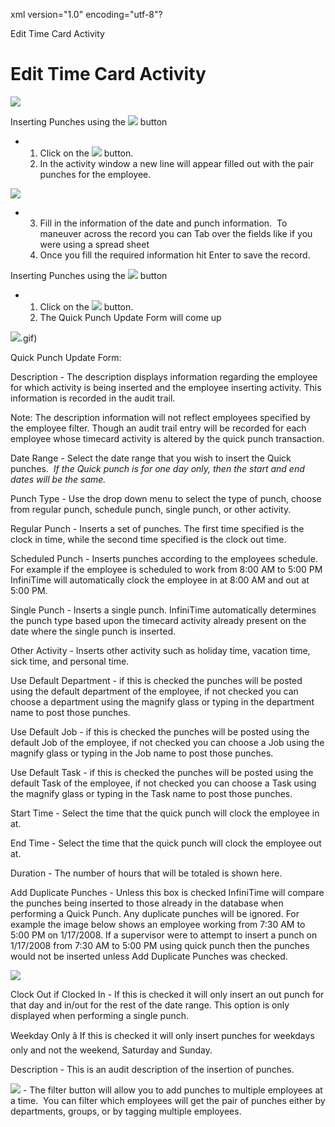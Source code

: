 xml version="1.0" encoding="utf-8"?





Edit Time Card Activity




# Edit Time Card Activity

![](/img/image-404.png)

Inserting Punches using the ![](/img/image-404.png) button

* 1. Click on the ![](/img/image-404.png) button.
  2. In the activity window a new line will appear filled out with the pair punches for the employee.

![](/img/image-404.png)

* 3. Fill in the information of the date and punch information.  To maneuver across the record you can Tab over the fields like if you were using a spread sheet
  4. Once you fill the required information hit Enter to save the record.

Inserting Punches using the ![](/img/image-404.png) button

* 1. Click on the ![](/img/image-404.png) button.
  2. The Quick Punch Update Form will come up

![](/img/image-404.png).gif)

Quick Punch Update Form:

Description - The description displays information regarding the employee for which activity is being inserted and the employee inserting activity. This information is recorded in the audit trail.

Note: The description information will not reflect employees specified by the employee filter. Though an audit trail entry will be recorded for each employee whose timecard activity is altered by the quick punch transaction.

Date Range - Select the date range that you wish to insert the Quick punches.  *If the Quick punch is for one day only, then the start and end dates will be the same.*

Punch Type - Use the drop down menu to select the type of punch, choose from regular punch, schedule punch, single punch, or other activity.

Regular Punch - Inserts a set of punches. The first time specified is the clock in time, while the second time specified is the clock out time.

Scheduled Punch - Inserts punches according to the employees schedule. For example if the employee is scheduled to work from 8:00 AM to 5:00 PM InfiniTime will automatically clock the employee in at 8:00 AM and out at 5:00 PM.

Single Punch - Inserts a single punch. InfiniTime automatically determines the punch type based upon the timecard activity already present on the date where the single punch is inserted.

Other Activity - Inserts other activity such as holiday time, vacation time, sick time, and personal time.

Use Default Department - if this is checked the punches will be posted using the default department of the employee, if not checked you can choose a department using the magnify glass or typing in the department name to post those punches.

Use Default Job - if this is checked the punches will be posted using the default Job of the employee, if not checked you can choose a Job using the magnify glass or typing in the Job name to post those punches.

Use Default Task - if this is checked the punches will be posted using the default Task of the employee, if not checked you can choose a Task using the magnify glass or typing in the Task name to post those punches.

Start Time - Select the time that the quick punch will clock the employee in at.

End Time - Select the time that the quick punch will clock the employee out at.

Duration - The number of hours that will be totaled is shown here.

Add Duplicate Punches - Unless this box is checked InfiniTime will compare the punches being inserted to those already in the database when performing a Quick Punch. Any duplicate punches will be ignored. For example the image below shows an employee working from 7:30 AM to 5:00 PM on 1/17/2008. If a supervisor were to attempt to insert a punch on 1/17/2008 from 7:30 AM to 5:00 PM using quick punch then the punches would not be inserted unless Add Duplicate Punches was checked.

![](/img/image-404.png)

Clock Out if Clocked In - If this is checked it will only insert an out punch for that day and in/out for the rest of the date range. This option is only displayed when performing a single punch.

Weekday Only â If this is checked it will only insert punches for weekdays only and not the weekend, Saturday and Sunday.

Description - This is an audit description of the insertion of punches.

![](/img/image-404.png) - The filter button will allow you to add punches to multiple employees at a time.  You can filter which employees will get the pair of punches either by departments, groups, or by tagging multiple employees.